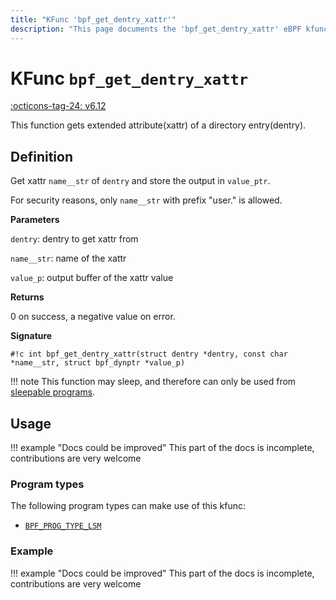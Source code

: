 ```yaml
---
title: "KFunc 'bpf_get_dentry_xattr'"
description: "This page documents the 'bpf_get_dentry_xattr' eBPF kfunc, including its definition, usage, program types that can use it, and examples."
---
```

# KFunc `bpf_get_dentry_xattr`

<!-- [FEATURE_TAG](bpf_get_dentry_xattr) -->
[:octicons-tag-24: v6.12](https://github.com/torvalds/linux/commit/ac13a4261afe81ca423eddd8e6571078fe2a7cea)
<!-- [/FEATURE_TAG] -->

This function gets extended attribute(<nospell>xattr</nospell>) of a directory entry(<nospell>dentry</nospell>).

## Definition

Get <nospell>xattr</nospell> `name__str` of `dentry` and store the output in `value_ptr`.

For security reasons, only `name__str` with prefix "user." is allowed.

**Parameters**

`dentry`: dentry to get xattr from

`name__str`: name of the xattr

`value_p`: output buffer of the xattr value

**Returns**

0 on success, a negative value on error.


**Signature**

<!-- [KFUNC_DEF] -->
`#!c int bpf_get_dentry_xattr(struct dentry *dentry, const char *name__str, struct bpf_dynptr *value_p)`

!!! note
    This function may sleep, and therefore can only be used from [sleepable programs](../syscall/BPF_PROG_LOAD.md/#bpf_f_sleepable).
<!-- [/KFUNC_DEF] -->

## Usage

!!! example "Docs could be improved"
    This part of the docs is incomplete, contributions are very welcome

### Program types

The following program types can make use of this kfunc:

<!-- [KFUNC_PROG_REF] -->
- [`BPF_PROG_TYPE_LSM`](../program-type/BPF_PROG_TYPE_LSM.md)
<!-- [/KFUNC_PROG_REF] -->

### Example

!!! example "Docs could be improved"
    This part of the docs is incomplete, contributions are very welcome

